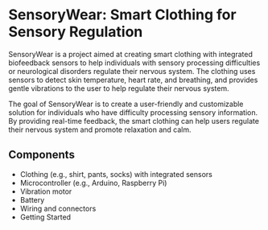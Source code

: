 # SensoryWear: Smart Clothing for Sensory Regulation

SensoryWear is a project aimed at creating smart clothing with integrated biofeedback sensors to help individuals with sensory processing difficulties or neurological disorders regulate their nervous system. The clothing uses sensors to detect skin temperature, heart rate, and breathing, and provides gentle vibrations to the user to help regulate their nervous system.

The goal of SensoryWear is to create a user-friendly and customizable solution for individuals who have difficulty processing sensory information. By providing real-time feedback, the smart clothing can help users regulate their nervous system and promote relaxation and calm.


## Components

* Clothing (e.g., shirt, pants, socks) with integrated sensors
* Microcontroller (e.g., Arduino, Raspberry Pi)
* Vibration motor
* Battery
* Wiring and connectors
* Getting Started
